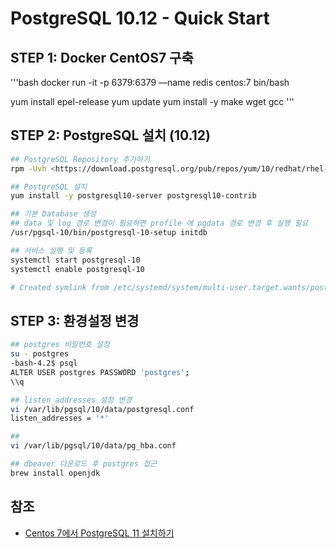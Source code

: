 # PostgreSQL 10.12 - Quick Start

## STEP 1: Docker CentOS7 구축
'''bash
docker run -it -p 6379:6379 —name redis centos:7 bin/bash

yum install epel-release
yum update
yum install -y make wget gcc
'''

## STEP 2: PostgreSQL 설치 (10.12)

```bash
## PostgreSQL Repository 추가하기
rpm -Uvh <https://download.postgresql.org/pub/repos/yum/10/redhat/rhel-7-x86_64/pgdg-redhat-repo-latest.noarch.rpm>

## PostgreSQL 설치
yum install -y postgresql10-server postgresql10-contrib

## 기본 Database 생성
## data 및 log 경로 변경이 필요하면 profile 에 pgdata 경로 변경 후 실행 필요
/usr/pgsql-10/bin/postgresql-10-setup initdb

## 서비스 실행 및 등록
systemctl start postgresql-10
systemctl enable postgresql-10

# Created symlink from /etc/systemd/system/multi-user.target.wants/postgresql-10.service to /usr/lib/systemd/system/postgresql-10.service.
```

## STEP 3: 환경설정 변경

```bash
## postgres 비밀번호 설정
su - postgres
-bash-4.2$ psql
ALTER USER postgres PASSWORD 'postgres';
\\q

## listen_addresses 설정 변경
vi /var/lib/pgsql/10/data/postgresql.conf
listen_addresses = '*'

## 
vi /var/lib/pgsql/10/data/pg_hba.conf

## dbeaver 다운로드 후 postgres 접근
brew install openjdk
```

## 참조
* [Centos 7에서 PostgreSQL 11 설치하기](https://medium.com/@jinseok.choi/centos-7%EC%97%90%EC%84%9C-postgresql-11-%EC%84%A4%EC%B9%98%ED%95%98%EA%B8%B0-77bc0da9d0af)
